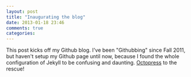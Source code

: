 ```yaml
---
layout: post
title: "Inaugurating the blog"
date: 2013-01-18 23:46
comments: true
categories:
---
```


This post kicks off my Github blog. I've been "Githubbing" since Fall 2011, but haven't  setup my Github page until now, because I found the whole configuration of Jekyll to be confusing and daunting. [Octopress](http://octopress.org/) to the rescue!